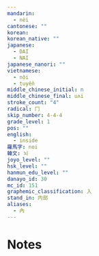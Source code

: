 ```yaml
---
mandarin:
  - nèi
cantonese: ""
korean:
korean_native: ""
japanese:
  - DAI
  - NAI
japanese_nanori: ""
vietnamese:
  - nội
  - tuyền
middle_chinese_initial: n
middle_chinese_final: uʌi
stroke_count: "4"
radical: 冂
skip_number: 4-4-4
grade_level: 1
pos: ""
english:
  - inside
羅馬字: noi
韓文: 뇌
joyo_level: ""
hsk_level: ""
hanmun_edu_level: ""
danayo_id: 30
mc_id: 151
graphemic_classification: 入
stand_in: 内部
aliases:
  - 內
---
```


# Notes

